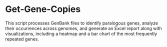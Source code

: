 # Get-Gene-Copies
This script processes GenBank files to identify paralogous genes, analyze their occurrences across genomes, and generate an Excel report along with visualizations, including a heatmap and a bar chart of the most frequently repeated genes.
